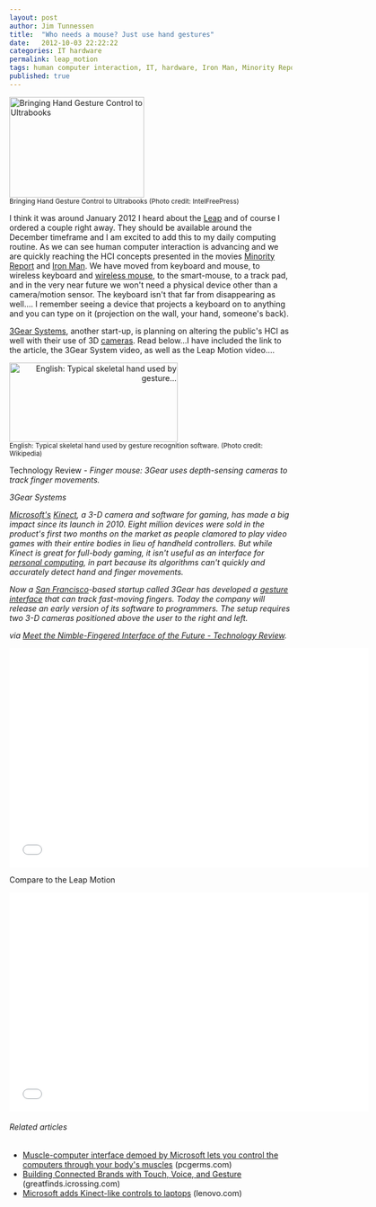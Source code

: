 ```yaml
---
layout: post
author: Jim Tunnessen
title:  "Who needs a mouse? Just use hand gestures"
date:   2012-10-03 22:22:22
categories: IT hardware
permalink: leap_motion
tags: human computer interaction, IT, hardware, Iron Man, Minority Report, Leap Motion, Gesture Control, virtual
published: true
---
```

<div>
<a href="http://www.flickr.com/photos/54450095@N05/7981556278" target="_blank" align="left"><img class="zemanta-img-inserted zemanta-img-configured" title="Bringing Hand Gesture Control to Ultrabooks" src="http://farm9.static.flickr.com/8303/7981556278_7bf888dd90_m.jpg" alt="Bringing Hand Gesture Control to Ultrabooks" width="240" height="179" /></a></div>
<div><small>Bringing Hand Gesture Control to Ultrabooks (Photo credit: IntelFreePress)</small>
</div>

I think it was around January 2012 I heard about the <a title="Leap" href="https://leapmotion.com/" target="_blank">Leap</a> and of course I ordered a couple right away. They should be available around the December timeframe and I am excited to add this to my daily computing routine. As we can see human computer interaction is advancing and we are quickly reaching the HCI concepts presented in the movies <a class="zem_slink" title="Minority Report" href="http://www.rottentomatoes.com/m/minority_report" target="_blank" rel="rottentomatoes">Minority Report</a> and <a title="Iron Man" href="http://www.rottentomatoes.com/m/iron_man/" target="_blank">Iron Man</a>. We have moved from keyboard and mouse, to wireless keyboard and <a class="zem_slink" title="Mouse (computing)" href="http://en.wikipedia.org/wiki/Mouse_%28computing%29" target="_blank" rel="wikipedia">wireless mouse</a>, to the smart-mouse, to a track pad, and in the very near future we won't need a physical device other than a camera/motion sensor. The keyboard isn't that far from disappearing as well.... I remember seeing a device that projects a keyboard on to anything and you can type on it (projection on the wall, your hand, someone's back).

<a title="3Gear Systems" href="http://www.threegear.com/" target="_blank">3Gear Systems</a>, another start-up, is planning on altering the public's HCI as well with their use of 3D <a class="zem_slink" title="Camera" href="http://en.wikipedia.org/wiki/Camera" target="_blank" rel="wikipedia">cameras</a>. Read below...I have included the link to the article, the 3Gear System video, as well as the Leap Motion video....

<div><a href="http://commons.wikipedia.org/wiki/File:Skeletal-hand_.jpg" target="_blank" align="right"><img class="zemanta-img-inserted zemanta-img-configured" title="English: Typical skeletal hand used by gesture..." src="http://upload.wikimedia.org/wikipedia/commons/thumb/8/8c/Skeletal-hand_.jpg/300px-Skeletal-hand_.jpg" alt="English: Typical skeletal hand used by gesture..." width="300" height="141" /></a></div>
<div><small>English: Typical skeletal hand used by gesture recognition software. (Photo credit: Wikipedia)</small></div>

Technology Review<em> - Finger mouse: 3Gear uses depth-sensing cameras to track finger movements.</em>

<em>3Gear Systems</em>

<em><a class="zem_slink" title="Microsoft" href="http://maps.google.com/maps?ll=47.6395972222,-122.12845&amp;spn=0.01,0.01&amp;q=47.6395972222,-122.12845 (Microsoft)&amp;t=h" target="_blank" rel="geolocation">Microsoft's</a> <a class="zem_slink" title="Kinect" href="http://www.xbox.com/kinect/" target="_blank" rel="homepage">Kinect</a>, a 3-D camera and software for gaming, has made a big impact since its launch in 2010. Eight million devices were sold in the product's first two months on the market as people clamored to play video games with their entire bodies in lieu of handheld controllers. But while Kinect is great for full-body gaming, it isn't useful as an interface for <a class="zem_slink" title="Personal computer" href="http://en.wikipedia.org/wiki/Personal_computer" target="_blank" rel="wikipedia">personal computing</a>, in part because its algorithms can't quickly and accurately detect hand and finger movements.</em>

<em>Now a <a class="zem_slink" title="San Francisco" href="http://maps.google.com/maps?ll=37.7793,-122.4192&amp;spn=0.1,0.1&amp;q=37.7793,-122.4192 (San%20Francisco)&amp;t=h" target="_blank" rel="geolocation">San Francisco</a>-based startup called 3Gear has developed a <a class="zem_slink" title="Gesture recognition" href="http://en.wikipedia.org/wiki/Gesture_recognition" target="_blank" rel="wikipedia">gesture interface</a> that can track fast-moving fingers. Today the company will release an early version of its software to programmers. The setup requires two 3-D cameras positioned above the user to the right and left.</em>

<em>via <a href="http://www.technologyreview.com/news/429426/meet-the-nimble-fingered-interface-of-the-future/">Meet the Nimble-Fingered Interface of the Future - Technology Review</a>.</em>

<iframe width="640" height="390" src="//www.youtube.com/embed/UmCcYfVXZ5w" frameborder="0" allowfullscreen></iframe>

Compare to the Leap Motion

<iframe width="640" height="390" src="//www.youtube.com/embed/_d6KuiuteIA" frameborder="0" allowfullscreen></iframe>

<h6 class="zemanta-related-title" style="font-size: 1em;">Related articles</h6>
<ul class="zemanta-article-ul">
	<li class="zemanta-article-ul-li"><a href="http://www.pcgerms.com/muscle-computer-interface-demoed-by-microsoft-lets-you-control-the-computers-through-your-bodys-muscles/" target="_blank">Muscle-computer interface demoed by Microsoft lets you control the computers through your body's muscles</a> (pcgerms.com)</li>
	<li class="zemanta-article-ul-li"><a href="http://greatfinds.icrossing.com/building-connected-brands-with-touch-voice-and-gesture/" target="_blank">Building Connected Brands with Touch, Voice, and Gesture</a> (greatfinds.icrossing.com)</li>
	<li class="zemanta-article-ul-li"><a href="http://www.lenovo.com/articles/us/en/news/microsoft-adds-kinect-like-controls-to-laptops.html" target="_blank">Microsoft adds Kinect-like controls to laptops</a> (lenovo.com)</li>
</ul>